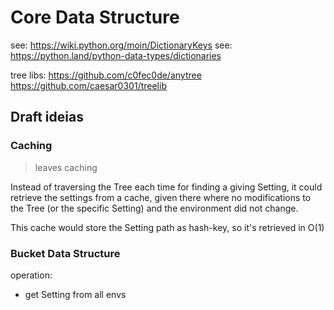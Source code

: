# Core Data Structure

see: https://wiki.python.org/moin/DictionaryKeys
see: https://python.land/python-data-types/dictionaries

tree libs:
https://github.com/c0fec0de/anytree
https://github.com/caesar0301/treelib

## Draft ideias

### Caching

> leaves caching

Instead of traversing the Tree each time for finding a giving
Setting, it could retrieve the settings from a cache, given
there where no modifications to the Tree (or the specific Setting)
and the environment did not change.

This cache would store the Setting path as hash-key,
so it's retrieved in O(1)

### Bucket Data Structure

operation:

- get Setting from all envs
